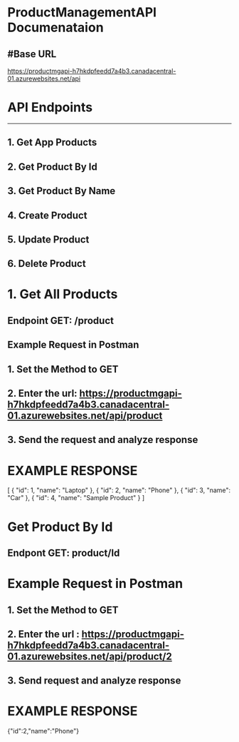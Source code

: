 # ProductManagementAPI Documenataion

#Base URL
-------------------------------------------------------------------------------------
https://productmgapi-h7hkdpfeedd7a4b3.canadacentral-01.azurewebsites.net/api

# API Endpoints
-------------------------------------------------------------------------------------
## 1. Get App Products
## 2. Get Product By Id
## 3. Get Product By Name
## 4. Create Product
## 5. Update Product
## 6. Delete Product


# 1. Get All Products
## Endpoint GET: /product

## Example Request in Postman
## 1. Set the Method to GET
## 2. Enter the url: https://productmgapi-h7hkdpfeedd7a4b3.canadacentral-01.azurewebsites.net/api/product
## 3. Send the request and analyze response

# EXAMPLE RESPONSE
[
  {
    "id": 1,
    "name": "Laptop"
  },
  {
    "id": 2,
    "name": "Phone"
  },
  {
    "id": 3,
    "name": "Car"
  },
  {
    "id": 4,
    "name": "Sample Product"
  }
]

# Get Product By Id
## Endpont GET: product/Id

# Example Request in Postman
## 1. Set the Method to GET
## 2. Enter the url : https://productmgapi-h7hkdpfeedd7a4b3.canadacentral-01.azurewebsites.net/api/product/2
## 3. Send request and analyze response

# EXAMPLE RESPONSE 
{"id":2,"name":"Phone"}







